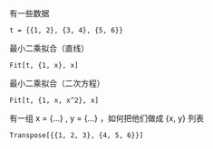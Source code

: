 有一些数据

```
t = {{1, 2}, {3, 4}, {5, 6}}
```

最小二乘拟合（直线）
```
Fit[t, {1, x}, x]
```

最小二乘拟合（二次方程）

```
Fit[t, {1, x, x^2}, x]
```

有一组 x = {...} , y = {...} ，如何把他们做成 {x, y} 列表

```
Transpose[{{1, 2, 3}, {4, 5, 6}}]
```
